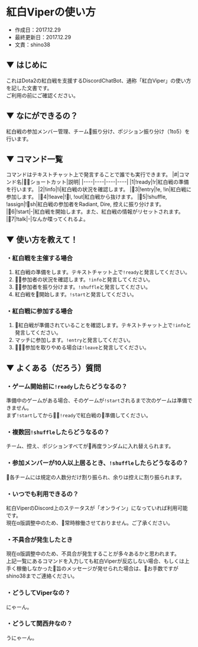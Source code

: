 # 紅白Viperの使い方
* 作成日：2017.12.29
* 最終更新日：2017.12.29
* 文責：shino38

## ▼ はじめに
これはDota2の紅白戦を支援するDiscordChatBot、通称「紅白Viper」の使い方を記した文書です。  
ご利用の前にご確認ください。
## ▼ なにができるの？
紅白戦の参加メンバー管理、チーム振り分け、ポジション振り分け（1to5）を行います。

## ▼ コマンド一覧
コマンドはテキストチャット上で発言することで誰でも実行できます。
|#|コマンド名|ショートカット|説明|
|----|----|----|----|
|1|!ready|!r|紅白戦の準備を行います。
|2|!info|!i|紅白戦の状況を確認します。
|3|!entry|!e, !in|紅白戦に参加します。
|4|!leave|!l, !out|紅白戦から抜けます。
|5|!shuffle, !assign|!sh|紅白戦の参加者をRadiant, Dire, 控えに振り分けます。
|6|!start|-|紅白戦を開始します。また、紅白戦の情報がリセットされます。
|7|!talk|-|なんか喋ってくれるよ。

## ▼ 使い方を教えて！
### ・紅白戦を主催する場合
1. 紅白戦の準備をします。テキストチャット上で`!ready`と発言してください。
2. 参加者の状況を確認します。`!info`と発言してください。
3. 参加者を振り分けます。`!shuffle`と発言してください。
4. 紅白戦を開始します。`!start`と発言してください。

### ・紅白戦に参加する場合
1. 紅白戦が準備されていることを確認します。テキストチャット上で`!info`と発言してください。
2. マッチに参加します。`!entry`と発言してください。
3. 参加を取りやめる場合は`!leave`と発言してください。

## ▼ よくある（だろう）質問
### ・ゲーム開始前に`!ready`したらどうなるの？
準備中のゲームがある場合、そのゲームが`!start`されるまで次のゲームは準備できません。  
まず`!start`してから`!ready`で紅白戦の準備してください。
### ・複数回`!shuffle`したらどうなるの？
チーム、控え、ポジションすべてが再度ランダムに入れ替えられます。
### ・参加メンバーが10人以上居るとき、`!shuffle`したらどうなるの？
各チームには規定の人数分だけ割り振られ、余りは控えに割り振られます。
### ・いつでも利用できるの？
紅白ViperのDiscord上のステータスが「オンライン」になっていれば利用可能です。  
現在α版調整中のため、常時稼働させておりません。ご了承ください。 
### ・不具合が発生したとき
現在α版調整中のため、不具合が発生することが多々あるかと思われます。  
上記一覧にあるコマンドを入力しても紅白Viperが反応しない場合、もしくは上手く稼働しなかった旨のメッセージが発せられた場合は、お手数ですがshino38までご連絡ください。
### ・どうしてViperなの？
にゃーん。
### ・どうして関西弁なの？
うにゃーん。
